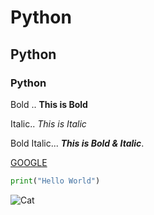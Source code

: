 # Python

## Python

### Python

Bold .. **This is Bold**

Italic.. *This is Italic*

Bold Italic... ***This is Bold & Italic***.

[GOOGLE](www.google.com)

```python
print("Hello World")
```

![Cat](https://allthatsinteresting.com/wordpress/wp-content/uploads/2019/09/garlic-the-chinese-clone-cat.jpg)
